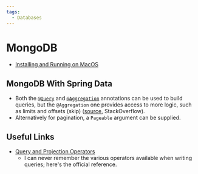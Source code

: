 ```yaml
---
tags:
  - Databases
---
```


# MongoDB

- [Installing and Running on MacOS](https://www.mongodb.com/docs/manual/tutorial/install-mongodb-on-os-x/)

## MongoDB With Spring Data

- Both the
  [`@Query`](https://docs.spring.io/spring-data/mongodb/docs/current/api/org/springframework/data/mongodb/repository/Query.html)
  and
  [`@Aggregation`](https://docs.spring.io/spring-data/mongodb/docs/current/api/org/springframework/data/mongodb/repository/Aggregation.html)
  annotations can be used to build queries, but the `@Aggregation` one provides
  access to more logic, such as limits and offsets (skip)
  ([source](https://stackoverflow.com/a/71888578), StackOverflow).
- Alternatively for pagination, a `Pageable` argument can be supplied.

## Useful Links

- [Query and Projection Operators](https://www.mongodb.com/docs/manual/reference/operator/query/)
  - I can never remember the various operators available when writing queries;
    here's the official reference.
